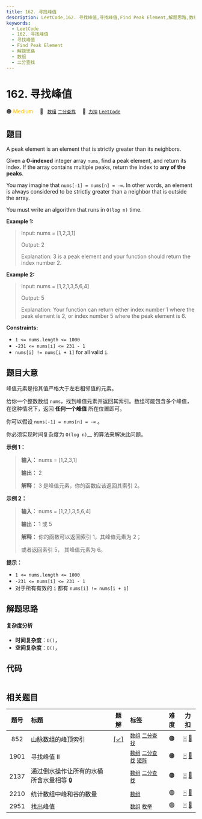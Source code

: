 ```yaml
---
title: 162. 寻找峰值
description: LeetCode,162. 寻找峰值,寻找峰值,Find Peak Element,解题思路,数组,二分查找
keywords:
  - LeetCode
  - 162. 寻找峰值
  - 寻找峰值
  - Find Peak Element
  - 解题思路
  - 数组
  - 二分查找
---
```


# 162. 寻找峰值

🟠 <font color=#ffb800>Medium</font>&emsp; 🔖&ensp; [`数组`](/tag/array.md) [`二分查找`](/tag/binary-search.md)&emsp; 🔗&ensp;[`力扣`](https://leetcode.cn/problems/find-peak-element) [`LeetCode`](https://leetcode.com/problems/find-peak-element)

## 题目

A peak element is an element that is strictly greater than its neighbors.

Given a **0-indexed** integer array `nums`, find a peak element, and return
its index. If the array contains multiple peaks, return the index to **any of
the peaks**.

You may imagine that `nums[-1] = nums[n] = -∞`. In other words, an element is
always considered to be strictly greater than a neighbor that is outside the
array.

You must write an algorithm that runs in `O(log n)` time.



**Example 1:**

> Input: nums = [1,2,3,1]
> 
> Output: 2
> 
> Explanation: 3 is a peak element and your function should return the index number 2.

**Example 2:**

> Input: nums = [1,2,1,3,5,6,4]
> 
> Output: 5
> 
> Explanation: Your function can return either index number 1 where the peak element is 2, or index number 5 where the peak element is 6.



**Constraints:**

  * `1 <= nums.length <= 1000`
  * `-231 <= nums[i] <= 231 - 1`
  * `nums[i] != nums[i + 1]` for all valid `i`.


## 题目大意

峰值元素是指其值严格大于左右相邻值的元素。

给你一个整数数组 `nums`，找到峰值元素并返回其索引。数组可能包含多个峰值，在这种情况下，返回 **任何一个峰值** 所在位置即可。

你可以假设 `nums[-1] = nums[n] = -∞` 。

你必须实现时间复杂度为 `O(log n)`__ 的算法来解决此问题。



**示例 1：**

> 
> 
> 
> 
> 
> **输入：** nums = [1,2,3,1]
> 
> **输出：** 2
> 
> **解释：** 3 是峰值元素，你的函数应该返回其索引 2。

**示例  2：**

> 
> 
> 
> 
> 
> **输入：** nums = [1,2,1,3,5,6,4]
> 
> **输出：** 1 或 5 
> 
> **解释：** 你的函数可以返回索引 1，其峰值元素为 2；
> 
> > 
>  或者返回索引 5， 其峰值元素为 6。
> 
> 



**提示：**

  * `1 <= nums.length <= 1000`
  * `-231 <= nums[i] <= 231 - 1`
  * 对于所有有效的 `i` 都有 `nums[i] != nums[i + 1]`


## 解题思路

#### 复杂度分析

- **时间复杂度**：`O()`，
- **空间复杂度**：`O()`，

## 代码

```javascript

```

## 相关题目

<!-- prettier-ignore -->
| 题号 | 标题 | 题解 | 标签 | 难度 | 力扣 |
| :------: | :------ | :------: | :------ | :------: | :------: |
| 852 | 山脉数组的峰顶索引 | [[✓]](/problem/0852.md) |  [`数组`](/tag/array.md) [`二分查找`](/tag/binary-search.md) | 🟠 | [🀄️](https://leetcode.cn/problems/peak-index-in-a-mountain-array) [🔗](https://leetcode.com/problems/peak-index-in-a-mountain-array) |
| 1901 | 寻找峰值 II |  |  [`数组`](/tag/array.md) [`二分查找`](/tag/binary-search.md) [`矩阵`](/tag/matrix.md) | 🟠 | [🀄️](https://leetcode.cn/problems/find-a-peak-element-ii) [🔗](https://leetcode.com/problems/find-a-peak-element-ii) |
| 2137 | 通过倒水操作让所有的水桶所含水量相等 🔒 |  |  [`数组`](/tag/array.md) [`二分查找`](/tag/binary-search.md) | 🟠 | [🀄️](https://leetcode.cn/problems/pour-water-between-buckets-to-make-water-levels-equal) [🔗](https://leetcode.com/problems/pour-water-between-buckets-to-make-water-levels-equal) |
| 2210 | 统计数组中峰和谷的数量 |  |  [`数组`](/tag/array.md) | 🟢 | [🀄️](https://leetcode.cn/problems/count-hills-and-valleys-in-an-array) [🔗](https://leetcode.com/problems/count-hills-and-valleys-in-an-array) |
| 2951 | 找出峰值 |  |  [`数组`](/tag/array.md) [`枚举`](/tag/enumeration.md) | 🟢 | [🀄️](https://leetcode.cn/problems/find-the-peaks) [🔗](https://leetcode.com/problems/find-the-peaks) |